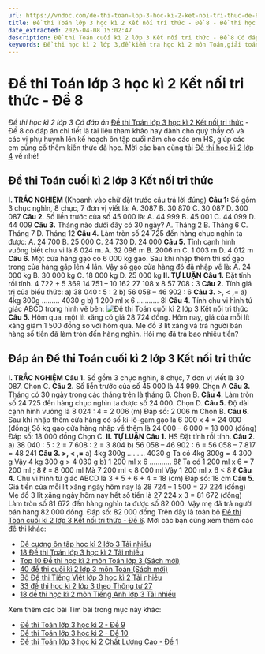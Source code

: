 ```yaml
---
url: https://vndoc.com/de-thi-toan-lop-3-hoc-ki-2-ket-noi-tri-thuc-de-8-318488
title: Đề thi Toán lớp 3 học kì 2 Kết nối tri thức - Đề 8 - Đề thi học kì 2 lớp 3 Có đáp án - VnDoc.com
date_extracted: 2025-04-08 15:02:47
description: Đề thi Toán cuối kì 2 lớp 3 Kết nối tri thức - Đề 8 Có đáp án sẽ giúp các bạn chuẩn bị tốt cho kì thi cuối học kì 2 môn Toán lớp 3 sắp tới.
keywords: Đề thi học kì 2 lớp 3,đề kiểm tra học kì 2 môn Toán,giải toán lớp 3 kì 2,Đề kiểm tra học kì 2 môn Toán lớp 3,đề thi học kì 2 toán 3,đề thi kì 2 lớp 3,đề toán lớp 3 học kì 2,đề toán lớp 3 học kỳ 2,de thi toan lop 3 hoc ki 2,bài tập toán lớp 3 học kỳ 2,toán lớp 3 học kì 2,đề thi học kì 2 lớp 3 môn Toán,đề thi Toán lớp 3,đề thi toán lớp 3 học kì 2,Đề thi Toán cuối kì 2 lớp 3 Kết nối tri thức,Đề thi Toán cuối kì 2 lớp 3,đề thi toán lớp 3 học kì 2 kết nối tri thức
---
```


# Đề thi Toán lớp 3 học kì 2 Kết nối tri thức - Đề 8
 _Đề thi học kì 2 lớp 3 Có đáp án_
[Đề thi Toán lớp 3 học kì 2 Kết nối tri thức](<https://vndoc.com/de-thi-hoc-ki-2-lop-3-mon-toan>) \- Đề 8 có đáp án chi tiết là tài liệu tham khảo hay dành cho quý thầy cô và các vị phụ huynh lên kế hoạch ôn tập cuối năm cho các em HS, giúp các em củng cố thêm kiến thức đã học. Mời các bạn cùng tải [Đề thi học kì 2 lớp 4](<https://vndoc.com/de-thi-hoc-ki-2-lop3>) về nhé\!
## **Đề thi Toán cuối kì 2 lớp 3 Kết nối tri thức**
**I. TRẮC NGHIỆM**
\(Khoanh vào chữ đặt trước câu trả lời đúng\)
**Câu 1:** Số gồm 3 chục nghìn, 8 chục, 7 đơn vị viết là:
A. 3087
B. 30 870
C. 30 087
D. 300 087
**Câu 2**. Số liền trước của số 45 000 là:
A. 44 999
B. 45 001
C. 44 099
D. 44 009
**Câu 3.** Tháng nào dưới đây có 30 ngày?
A. Tháng 2
B. Tháng 6
C. Tháng 7
D. Tháng 12
**Câu 4.** Làm tròn số 24 725 đến hàng chục nghìn ta được:
A. 24 700
B. 25 000
C. 24 730
D. 24 000
**Câu 5.** Tính cạnh hình vuông biết chu vi là 8 024 m.
A. 32 096 m
B. 2006 m
C. 1 003 m
D. 4 012 m
**Câu 6**. Một cửa hàng gạo có 6 000 kg gạo. Sau khi nhập thêm thì số gạo trong cửa hàng gấp lên 4 lần. Vậy số gạo cửa hàng đó đã nhập về là:
A. 24 000 kg
B. 30 000 kg
C. 18 000 kg
D. 25 000 kg
**II. TỰ LUẬN**
**Câu 1.** Đặt tính rồi tính.
4 722 + 5 369
14 751 – 10 162
27 108 x 8
57 708 : 3
**Câu 2.** Tính giá trị của biểu thức:
a\) 38 040 : 5 : 2
b\) 56 058 – 46 902 : 6
**Câu 3.** >, < ,=
a\) 4kg 300g ……… 4030 g
b\) 1 200 ml x 6 ……….. 8l
**Câu 4**. Tính chu vi hình tứ giác ABCD trong hình vẽ bên:
![Đề thi Toán cuối kì 2 lớp 3 Kết nối tri thức](https://i.vdoc.vn/data/image/2024/04/12/toan-3-2.jpg)
**Câu 5.** Hôm qua, một lít xăng có giá 28 724 đồng. Hôm nay, giá của mỗi lít xăng giảm 1 500 đồng so với hôm qua. Mẹ đổ 3 lít xăng và trả người bán hàng số tiền đã làm tròn đến hàng nghìn. Hỏi mẹ đã trả bao nhiêu tiền?
## **Đáp án Đề thi Toán cuối kì 2 lớp 3 Kết nối tri thức**
**I. TRẮC NGHIỆM**
**Câu 1.**
Số gồm 3 chục nghìn, 8 chục, 7 đơn vị viết là 30 087.
Chọn C.
**Câu 2.**
Số liền trước của số 45 000 là 44 999.
Chọn A
**Câu 3.**
Tháng có 30 ngày trong các tháng trên là tháng 6.
Chọn B.
**Câu 4**.
Làm tròn số 24 725 đến hàng chục nghìn ta được số 24 000.
Chọn D.
**Câu 5.**
Độ dài cạnh hình vuông là
8 024 : 4 = 2 006 \(m\)
Đáp số: 2 006 m
Chọn B.
**Câu 6.**
Sau khi nhập thêm cửa hàng có số ki-lô-gam gạo là
6 000 x 4 = 24 000 \(đồng\)
Số kg gạo cửa hàng nhập về thêm là
24 000 – 6 000 = 18 000 \(đồng\)
Đáp số: 18 000 đồng
Chọn C.
**II. TỰ LUẬN**
**Câu 1.** HS Đặt tính rồi tính.
**Câu 2**.
a\) 38 040 : 5 : 2 = 7 608 : 2
= 3 804
b\) 56 058 – 46 902 : 6 = 56 058 – 7 817
= 48 241
**Câu 3. >, < ,=**
a\) 4kg 300g ……… 4030 g
Ta có 4kg 300g = 4 300 g
Vậy 4 kg 300 g > 4 030 g
b\) 1 200 ml x 6 ……….. 8ℓ
Ta có 1 200 ml x 6 = 7 200 ml ; 8 ℓ = 8 000 ml
Mà 7 200 ml < 8 000 ml
Vậy 1 200 ml x 6 < 8 ℓ
**Câu 4.**
Chu vi hình tứ giác ABCD là
3 + 5 + 6 + 4 = 18 \(cm\)
Đáp số: 18 cm
**Câu 5.**
Giá tiền của mỗi lít xăng ngày hôm nay là
28 724 – 1 500 = 27 224 \(đồng\)
Mẹ đổ 3 lít xăng ngày hôm nay hết số tiền là
27 224 x 3 = 81 672 \(đồng\)
Làm tròn số 81 672 đến hàng nghìn ta được số 82 000.
Vậy mẹ đã trả người bán hàng 82 000 đồng.
Đáp số: 82 000 đồng
Trên đây là toàn bộ [Đề thi Toán cuối kì 2 lớp 3 Kết nối tri thức - Đề 6](<https://vndoc.com/de-thi-toan-lop-3-hoc-ki-2-ket-noi-tri-thuc-de-8-318488>). Mời các bạn cùng xem thêm các đề thi khác:
  * [Đề cương ôn tập học kì 2 lớp 3 Tải nhiều](<https://vndoc.com/de-cuong-on-tap-hoc-ki-2-lop-3-nam-2020-2021-230036>)
  * [18 Đề thi Toán lớp 3 học kì 2 Tải nhiều](<https://vndoc.com/de-kiem-tra-hoc-ki-ii-mon-toan-lop-3-58031>)
  * [Top 10 Đề thi học kì 2 môn Toán lớp 3 \(Sách mới\)](<https://vndoc.com/de-thi-hoc-ki-2-mon-toan-lop-3-nam-2019-co-dap-an-169955>)
  * [40 đề thi cuối kì 2 lớp 3 môn Toán \(Sách mới\)](<https://vndoc.com/bo-de-on-tap-cuoi-nam-toan-lop-3-88567>)
  * [Bộ Đề thi Tiếng Việt lớp 3 học kì 2 Tải nhiều](<https://vndoc.com/8-de-on-tap-hoc-ki-2-mon-tieng-viet-lop-3-88851>)
  * [33 đề thi học kì 2 lớp 3 theo Thông tư 27](<https://vndoc.com/bo-de-thi-hoc-ki-2-lop-3-nam-2017-2018-theo-thong-tu-22-6395>)
  * [18 đề thi học kì 2 môn Tiếng Anh lớp 3 Tải nhiều](<https://vndoc.com/15-de-thi-hoc-ky-2-mon-tieng-anh-lop-3-co-dap-an-122272>)

Xem thêm các bài Tìm bài trong mục này khác:
  * [Đề thi Toán lớp 3 học kì 2 - Đề 9](</de-thi-hoc-ki-2-mon-toan-lop-3-de-9-167601>)
  * [Đề thi Toán lớp 3 học kì 2 - Đề 10](</de-thi-hoc-ki-2-mon-toan-lop-3-de-10-167603>)
  * [Đề thi Toán lớp 3 học kì 2 Chất Lượng Cao - Đề 1](</de-thi-hoc-ki-2-lop-3-mon-toan-ket-noi-tri-thuc-de-so-1-318033>)

